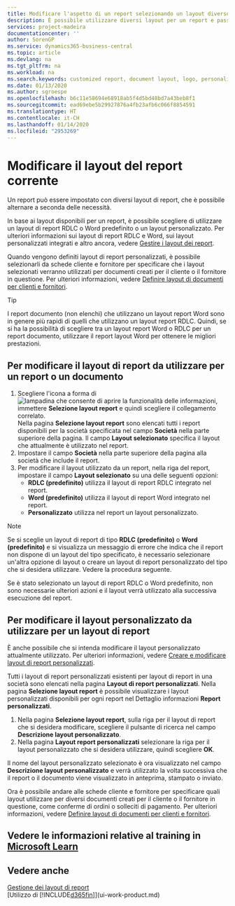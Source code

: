 ```yaml
---
title: Modificare l'aspetto di un report selezionando un layout diverso | Documenti Microsoft
description: È possibile utilizzare diversi layout per un report e passate tra i layout per modificare l'aspetto di un report.
services: project-madeira
documentationcenter: ''
author: SorenGP
ms.service: dynamics365-business-central
ms.topic: article
ms.devlang: na
ms.tgt_pltfrm: na
ms.workload: na
ms.search.keywords: customized report, document layout, logo, personalize
ms.date: 01/13/2020
ms.author: sgroespe
ms.openlocfilehash: b6c11e58694e68918ab5f4d5bd48bd7a43beb8f1
ms.sourcegitcommit: ead69ebe5b29927876a4fb23afb6c066f8854591
ms.translationtype: HT
ms.contentlocale: it-CH
ms.lasthandoff: 01/14/2020
ms.locfileid: "2953269"
---
```

# <a name="change-the-current-report-layout"></a>Modificare il layout del report corrente
Un report può essere impostato con diversi layout di report, che è possibile alternare a seconda delle necessità.

In base ai layout disponibili per un report, è possibile scegliere di utilizzare un layout di report RDLC o Word predefinito o un layout personalizzato. Per ulteriori informazioni sui layout di report RDLC e Word, sui layout personalizzati integrati e altro ancora, vedere [Gestire i layout dei report](ui-manage-report-layouts.md).

Quando vengono definiti layout di report personalizzati, è possibile selezionarli da schede cliente e fornitore per specificare che i layout selezionati verranno utilizzati per documenti creati per il cliente o il fornitore in questione. Per ulteriori informazioni, vedere [Definire layout di documenti per clienti e fornitori](ui-define-customer-vendor-document-layouts.md).

> [!TIP]  
> I report documento (non elenchi) che utilizzano un layout report Word sono in genere più rapidi di quelli che utilizzano un layout report RDLC. Quindi, se si ha la possibilità di scegliere tra un layout report Word o RDLC per un report documento, utilizzare il report layout Word per ottenere le migliori prestazioni.

## <a name="to-change-which-report-layout-to-use-for-a-report-or-document"></a>Per modificare il layout di report da utilizzare per un report o un documento
1. Scegliere l'icona a forma di ![lampadina che consente di aprire la funzionalità delle informazioni](media/ui-search/search_small.png "Informazioni sull'operazione che si desidera eseguire"), immettere **Selezione layout report** e quindi scegliere il collegamento correlato.  
   Nella pagina **Selezione layout report** sono elencati tutti i report disponibili per la società specificata nel campo **Società** nella parte superiore della pagina. Il campo **Layout selezionato** specifica il layout che attualmente è utilizzato nel report.
2. Impostare il campo **Società** nella parte superiore della pagina alla società che include il report.
3. Per modificare il layout utilizzato da un report, nella riga del report, impostare il campo **Layout selezionato** su una delle seguenti opzioni:
   * **RDLC (predefinito)** utilizza il layout di report RDLC integrato nel report.
   * **Word (predefinito)** utilizza il layout di report Word integrato nel report.
   * **Personalizzato** utilizza nel report un layout personalizzato.  

> [!NOTE]
> Se si sceglie un layout di report di tipo **RDLC (predefinito)** o **Word (predefinito)** e si visualizza un messaggio di errore che indica che il report non dispone di un layout del tipo specificato, è necessario selezionare un'altra opzione di layout o creare un layout di report personalizzato del tipo che si desidera utilizzare. Vedere la procedura seguente.

Se è stato selezionato un layout di report RDLC o Word predefinito, non sono necessarie ulteriori azioni e il layout verrà utilizzato alla successiva esecuzione del report.

## <a name="to-change-the-custom-layout-to-use-for-a-report-layout"></a>Per modificare il layout personalizzato da utilizzare per un layout di report
È anche possibile che si intenda modificare il layout personalizzato attualmente utilizzato. Per ulteriori informazioni, vedere [Creare e modificare layout di report personalizzati](ui-how-create-custom-report-layout.md).

Tutti i layout di report personalizzati esistenti per layout di report in una società sono elencati nella pagina **Layout di report personalizzati**. Nella pagina **Selezione layout report** è possibile visualizzare i layout personalizzati disponibili per ogni report nel Dettaglio informazioni **Report personalizzati**.

1. Nella pagina **Selezione layout report**, sulla riga per il layout di report che si desidera modificare, scegliere il pulsante di ricerca nel campo **Descrizione layout personalizzato**.
2. Nella pagina **Layout report personalizzati** selezionare la riga per il layout personalizzato che si desidera utilizzare, quindi scegliere **OK**.

Il nome del layout personalizzato selezionato è ora visualizzato nel campo **Descrizione layout personalizzato** e verrà utilizzato la volta successiva che il report o il documento viene visualizzato in anteprima, stampato o inviato.

Ora è possibile andare alle schede cliente e fornitore per specificare quali layout utilizzare per diversi documenti creati per il cliente o il fornitore in questione, come conferme di ordini o solleciti di pagamento. Per ulteriori informazioni, vedere [Definire layout di documenti per clienti e fornitori](ui-define-customer-vendor-document-layouts.md).

## <a name="see-related-training-at-microsoft-learnlearnmoduleschange-documents-dynamics-365-business-centralindex"></a>Vedere le informazioni relative al training in [Microsoft Learn](/learn/modules/change-documents-dynamics-365-business-central/index)

## <a name="see-also"></a>Vedere anche
[Gestione dei layout di report](ui-manage-report-layouts.md)  
[Utilizzo di [!INCLUDE[d365fin](includes/d365fin_md.md)]](ui-work-product.md)
